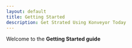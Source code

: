 ```yaml
---
layout: default
title: Getting Started
description: Get Strated Using Konveyor Today
---
```


Welcome to the **Getting Started guide**


